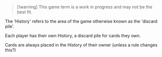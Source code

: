> [!warning] This game term is a work in progress and may not be the best fit.

The 'History' refers to the area of the game otherwise known as the 'discard pile'. 

Each player has their own History, a discard pile for cards they own.

Cards are always placed in the History of their owner (unless a rule changes this?)